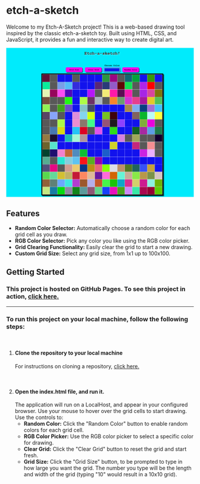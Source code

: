 # etch-a-sketch

Welcome to my Etch-A-Sketch project! This is a web-based drawing tool inspired by the classic etch-a-sketch toy. Built using HTML, CSS, and JavaScript, it provides a fun and interactive way to create digital art.

![Screenshot of Etch a sketch project.](/screenshots/etch-a-sketch.png)

## Features
- **Random Color Selector:** Automatically choose a random color for each grid cell as you draw.
- **RGB Color Selector:** Pick any color you like using the RGB color picker.
- **Grid Clearing Functionality:** Easily clear the grid to start a new drawing.
- **Custom Grid Size:** Select any grid size, from 1x1 up to 100x100.

## Getting Started

### This project is hosted on GitHub Pages. To see this project in action, [click here.](https://www.jacob-deaton.com/etch-a-sketch.html)

---------------------------------------------------------------------------------------------------------------------
### To run this project on your local machine, follow the following steps:

<br>

1. #### Clone the repository to your local machine

    For instructions on cloning a repository, [click here.](https://docs.github.com/en/repositories/creating-and-managing-repositories/cloning-a-repository)

<br>


2. #### Open the index.html file, and run it.
    The application will run on a LocalHost, and appear in your configured browser. Use your mouse to hover over the grid cells to start drawing.
    Use the controls to:
   - **Random Color:** Click the "Random Color" button to enable random colors for each grid cell.
   - **RGB Color Picker:** Use the RGB color picker to select a specific color for drawing.
   - **Clear Grid:** Click the "Clear Grid" button to reset the grid and start fresh.
   - **Grid Size:** Click the "Grid Size" button, to be prompted to type in how large you want the grid. The number you type will be the length and width of the grid (typing "10" would result in a 10x10 grid).
